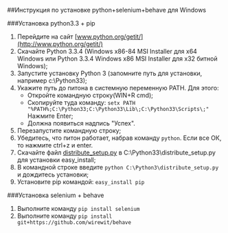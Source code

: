 ##Инструкция по установке python+selenium+behave для Windows

###Установка python3.3 + pip

1. Перейдите на сайт [www.python.org/getit/](http://www.python.org/getit/)
2. Скачайте Python 3.3.4 (Windows x86-84 MSI Installer для х64 Windows или Python 3.3.4 Windows x86 MSI Installer для х32 битной Windows);
3. Запустите установку Python 3 (запомните путь для установки, например c:\Python33\);
4. Укажите путь до питона в системную переменную PATH. Для этого:
    * Откройте командную строку(WIN+R cmd);
    * Скопируйте туда команду: ```setx PATH "%PATH%;C:\Python33;C:\Python33\Lib\;C:\Python33\Scripts\;"```
Нажмите Enter;
    * Должна появиться надпись "Успех".
5. Перезапустите командную строку;
6. Убедитесь, что питон работает, набрав команду ```python```. Если все ОК, то нажмите ctrl+z и enter.
7. Скачайте файл [distribute_setup.py](http://python-distribute.org/distribute_setup.py) в C:\Python33\distribute_setup.py для установки easy_install;
8. В командной строке введите `python C:\Python3\distribute_setup.py` и дождитесь установки;
9. Установите pip командой: `easy_install pip`

###Установка selenium + behave

1. Выполните команду `pip install selenium`
2. Выполните команду `pip install git+https://github.com/wirewit/behave`